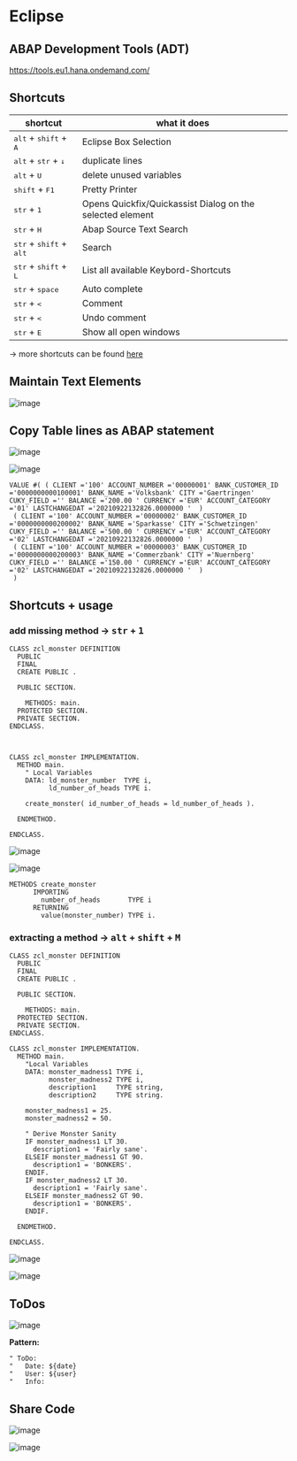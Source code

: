 # Eclipse

## ABAP Development Tools (ADT)

https://tools.eu1.hana.ondemand.com/

## Shortcuts

| shortcut                                             | what it does                                              |
| ---------------------------------------------------- | --------------------------------------------------------- |
| <kbd>alt</kbd> + <kbd>shift</kbd> + <kbd>A</kbd>     | Eclipse Box Selection                                     |
| <kbd>alt</kbd> + <kbd>str</kbd> + <kbd>&#8595;</kbd> | duplicate lines                                           |
| <kbd>alt</kbd> + <kbd>U</kbd>                        | delete unused variables                                   |
| <kbd>shift</kbd> + <kbd>F1</kbd>                     | Pretty Printer                                            |
| <kbd>str</kbd> + <kbd>1</kbd>                        | Opens Quickfix/Quickassist Dialog on the selected element |
| <kbd>str</kbd> + <kbd>H</kbd>                        | Abap Source Text Search                                   |
| <kbd>str</kbd> + <kbd>shift</kbd> + <kbd>alt</kbd>   | Search                                                    |
| <kbd>str</kbd> + <kbd>shift</kbd> + <kbd>L</kbd>     | List all available Keybord-Shortcuts                      |
| <kbd>str</kbd> + <kbd>space</kbd>                    | Auto complete                                             |
| <kbd>str</kbd> + <kbd><</kbd>                        | Comment                                                   |
| <kbd>str</kbd> + <kbd><</kbd>                        | Undo comment                                              |
| <kbd>str</kbd> + <kbd>E</kbd>                        | Show all open windows                                     |
&#8594; more shortcuts can be found [here](https://blogs.sap.com/2021/07/16/abap-adt-frequently-used-short-cuts/?utm_campaign=ABAPWeekly&utm_medium=email&utm_source=ABAPWeekly_50)

## Maintain Text Elements

![image](https://user-images.githubusercontent.com/30869493/128341169-e12e0512-5fcb-44ac-bf31-e7143faa9876.png)

## Copy Table lines as ABAP statement

![image](https://user-images.githubusercontent.com/30869493/134353052-51ebeecf-1b41-4afa-b6ed-deae8e12727d.png)

![image](https://user-images.githubusercontent.com/30869493/134353002-35a29244-95fb-4379-adb6-0401995ce109.png)

```abap
VALUE #( ( CLIENT ='100' ACCOUNT_NUMBER ='00000001' BANK_CUSTOMER_ID ='0000000000100001' BANK_NAME ='Volksbank' CITY ='Gaertringen' CUKY_FIELD ='' BALANCE ='200.00 ' CURRENCY ='EUR' ACCOUNT_CATEGORY ='01' LASTCHANGEDAT ='20210922132826.0000000 '  )
 ( CLIENT ='100' ACCOUNT_NUMBER ='00000002' BANK_CUSTOMER_ID ='0000000000200002' BANK_NAME ='Sparkasse' CITY ='Schwetzingen' CUKY_FIELD ='' BALANCE ='500.00 ' CURRENCY ='EUR' ACCOUNT_CATEGORY ='02' LASTCHANGEDAT ='20210922132826.0000000 '  )
 ( CLIENT ='100' ACCOUNT_NUMBER ='00000003' BANK_CUSTOMER_ID ='0000000000200003' BANK_NAME ='Commerzbank' CITY ='Nuernberg' CUKY_FIELD ='' BALANCE ='150.00 ' CURRENCY ='EUR' ACCOUNT_CATEGORY ='02' LASTCHANGEDAT ='20210922132826.0000000 '  )
 )
```

## Shortcuts + usage

### add missing method &#8594; <kbd>str</kbd> + <kbd>1</kbd>

```abap
CLASS zcl_monster DEFINITION
  PUBLIC
  FINAL
  CREATE PUBLIC .

  PUBLIC SECTION.

    METHODS: main.
  PROTECTED SECTION.
  PRIVATE SECTION.
ENDCLASS.



CLASS zcl_monster IMPLEMENTATION.
  METHOD main.
    " Local Variables
    DATA: ld_monster_number  TYPE i,
          ld_number_of_heads TYPE i.

    create_monster( id_number_of_heads = ld_number_of_heads ).

  ENDMETHOD.

ENDCLASS.
```

![image](https://user-images.githubusercontent.com/30869493/137023157-2ef3fe0a-bd5e-4baf-b213-cf0e5275016b.png)

![image](https://user-images.githubusercontent.com/30869493/137021266-03e38fb7-6ddb-41a6-9bf3-3a13c81fb488.png)

```abap
METHODS create_monster
      IMPORTING
        number_of_heads       TYPE i
      RETURNING
        value(monster_number) TYPE i.
```

### extracting a method &#8594; <kbd>alt</kbd> + <kbd>shift</kbd> + <kbd>M</kbd>

```abap
CLASS zcl_monster DEFINITION
  PUBLIC
  FINAL
  CREATE PUBLIC .

  PUBLIC SECTION.

    METHODS: main.
  PROTECTED SECTION.
  PRIVATE SECTION.
ENDCLASS.

CLASS zcl_monster IMPLEMENTATION.
  METHOD main.
    "Local Variables
    DATA: monster_madness1 TYPE i,
          monster_madness2 TYPE i,
          description1     TYPE string,
          description2     TYPE string.

    monster_madness1 = 25.
    monster_madness2 = 50.

    " Derive Monster Sanity
    IF monster_madness1 LT 30.
      description1 = 'Fairly sane'.
    ELSEIF monster_madness1 GT 90.
      description1 = 'BONKERS'.
    ENDIF.
    IF monster_madness2 LT 30.
      description1 = 'Fairly sane'.
    ELSEIF monster_madness2 GT 90.
      description1 = 'BONKERS'.
    ENDIF.

  ENDMETHOD.

ENDCLASS.
```

![image](https://user-images.githubusercontent.com/30869493/137021889-7c415633-27b1-427d-ba1e-ccfea7749b48.png)

![image](https://user-images.githubusercontent.com/30869493/137021968-7fc579ba-1bbc-4d69-a17e-502f4a3eb80b.png)

## ToDos

![image](https://user-images.githubusercontent.com/30869493/138055873-b134dfa6-36c4-4284-9b19-52c780899f67.png)

**Pattern:**

```abap
" ToDo:
"   Date: ${date}
"   User: ${user}
"   Info:
```

## Share Code

![image](https://user-images.githubusercontent.com/30869493/164220060-9a94673d-4627-4f36-8df1-25cb6d6c0ade.png)

![image](https://user-images.githubusercontent.com/30869493/164220003-b6210531-6323-48ec-aa84-bf16aa4932d2.png)
